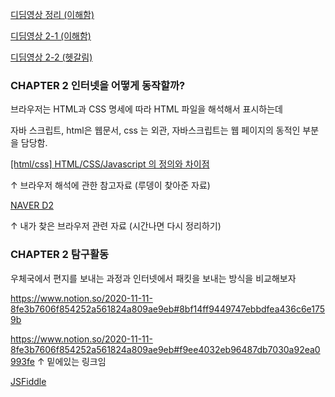 [디딤영상 정리 (이해함)](https://www.notion.so/2503caa77854489098f00efd0002ff96)

[디딤영상 2-1 (이해함)](https://www.notion.so/2-1-c4c6fb1817564b9b987b2cab1b511d8b)

[디딤영상 2-2 (헷갈림)](https://www.notion.so/2-2-be2d91d6c4f64e2fa7a225e6e0a0562b)

### CHAPTER 2 인터넷을 어떻게 동작할까?

브라우저는 HTML과 CSS 명세에 따라 HTML 파일을 해석해서 표시하는데

자바 스크립트, html은 웹문서, css 는 외관, 자바스크립트는 웹 페이지의 동적인 부분을 담당함.

[[html/css] HTML/CSS/Javascript 의 정의와 차이점](https://junghn.tistory.com/entry/htmlcss-HTMLCSSJavascript-%EC%9D%98-%EC%A0%95%EC%9D%98%EC%99%80-%EC%B0%A8%EC%9D%B4%EC%A0%90)

↑ 브라우저 해석에 관한 참고자료 (루뎅이 찾아준 자료)

[NAVER D2](https://d2.naver.com/helloworld/59361)

↑ 내가 찾은 브라우저 관련 자료 (시간나면 다시 정리하기) 

### CHAPTER 2 탐구활동

우체국에서 편지를 보내는 과정과 인터넷에서 패킷을 보내는 방식을 비교해보자

https://www.notion.so/2020-11-11-8fe3b7606f854252a561824a809ae9eb#8bf14ff9449747ebbdfea436c6e1759b

https://www.notion.so/2020-11-11-8fe3b7606f854252a561824a809ae9eb#f9ee4032eb96487db7030a92ea0993fe
↑  밑에있는 링크임

[JSFiddle](https://jsfiddle.net/46fkyob8/1/)
